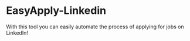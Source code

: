 # EasyApply-Linkedin
With this tool you can easily automate the process of applying for jobs on LinkedIn!
